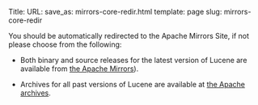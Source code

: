 Title:
URL:
save_as: mirrors-core-redir.html
template: page
slug: mirrors-core-redir

You should be automatically redirected to the Apache Mirrors Site, if not please choose from the
following:

- Both binary and source releases for the latest version of Lucene are available from
        [the Apache Mirrors](http://www.apache.org/dyn/closer.lua/lucene/java/)).

- Archives for all past versions of Lucene are available at [the Apache archives](http://archive.apache.org/dist/lucene/java/).
